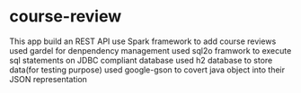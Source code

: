 # course-review
This app build an REST API use Spark framework to add course reviews
used gardel for denpendency management
used sql2o framwork to execute sql statements on JDBC compliant database
used h2 database to store data(for testing purpose)
used google-gson to covert java object into their JSON representation

